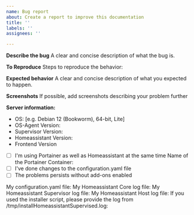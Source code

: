```yaml
---
name: Bug report
about: Create a report to improve this documentation
title: ''
labels: ''
assignees: ''

---
```


**Describe the bug**
A clear and concise description of what the bug is.

**To Reproduce**
Steps to reproduce the behavior:

**Expected behavior**
A clear and concise description of what you expected to happen.

**Screenshots**
If possible, add screenshots describing your problem further

**Server information:**
 - OS: [e.g. Debian 12 (Bookworm), 64-bit, Lite]
 - OS-Agent Version: 
- Supervisor Version: 
- Homeassistant Version:
- Frontend Version
- [ ] I'm using Portainer as well as Homeassistant at the same time
    Name of the Portainer Container: 
- [ ] I've done changes to the configuration.yaml file
- [ ] The problems persists without add-ons enabled

My configuration.yaml file:
My Homeassistant Core log file:
My Homeassistant Supervisor log file:
My Homeassistant Host log file:
If you used the installer script, please provide the log from /tmp/installHomeassistantSupervised.log:
